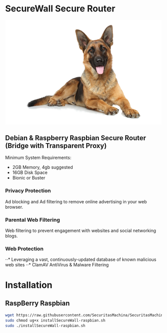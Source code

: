 # SecureWall Secure Router

![alt text](https://github.com/SecuritasMachina/SecureWall_Secure_Router/raw/master/images/german_shepherd.png  "Open Source End Point Protection")


## Debian &amp; Raspberry Raspbian Secure Router (Bridge with Transparent Proxy)

Minimum System Requirements:
- 2GB Memory, 4gb suggested
- 16GB Disk Space
- Bionic or Buster

### Privacy Protection
Ad blocking and Ad filtering to remove online advertising in your web browser.

### Parental Web Filtering
Web filtering to prevent engagement with websites and social networking blogs.

### Web Protection
⋅⋅* Leveraging a vast, continuously-updated database of known malicious web sites
⋅⋅* ClamAV AntiVirus & Malware Filtering

# Installation
## RaspBerry Raspbian
```bash
wget https://raw.githubusercontent.com/SecuritasMachina/SecuritasMachina-Distrib/master/distrib/installSecureWall-raspbian.sh
sudo chmod ug+x installSecureWall-raspbian.sh
sudo ./installSecureWall-raspbian.sh
```
